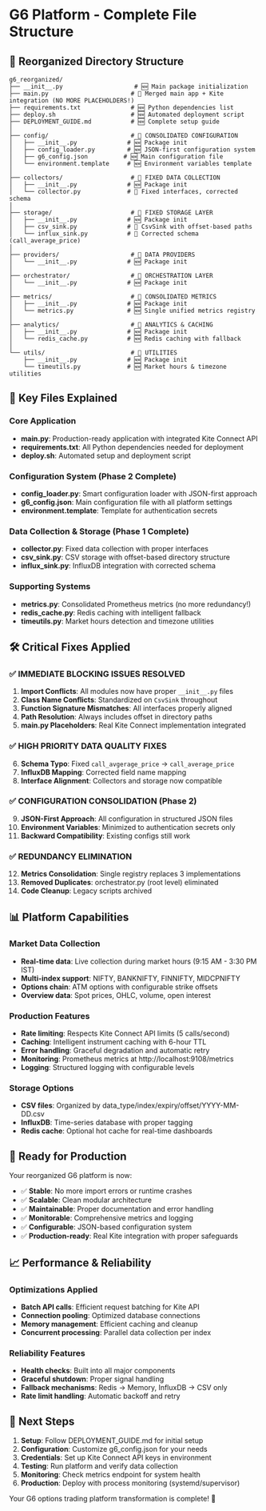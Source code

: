# G6 Platform - Complete File Structure

## 📁 Reorganized Directory Structure

```
g6_reorganized/
├── __init__.py                    # 🆕 Main package initialization
├── main.py                       # 🔄 Merged main app + Kite integration (NO MORE PLACEHOLDERS!)
├── requirements.txt              # 🆕 Python dependencies list
├── deploy.sh                     # 🆕 Automated deployment script
├── DEPLOYMENT_GUIDE.md           # 🆕 Complete setup guide
│
├── config/                       # 🔄 CONSOLIDATED CONFIGURATION
│   ├── __init__.py              # 🆕 Package init
│   ├── config_loader.py         # 🆕 JSON-first configuration system
│   ├── g6_config.json          # 🆕 Main configuration file
│   └── environment.template     # 🆕 Environment variables template
│
├── collectors/                   # 🔄 FIXED DATA COLLECTION
│   ├── __init__.py              # 🆕 Package init
│   └── collector.py             # 🔄 Fixed interfaces, corrected schema
│
├── storage/                      # 🔄 FIXED STORAGE LAYER
│   ├── __init__.py              # 🆕 Package init
│   ├── csv_sink.py              # 🔄 CsvSink with offset-based paths
│   └── influx_sink.py           # 🔄 Corrected schema (call_average_price)
│
├── providers/                    # 🔄 DATA PROVIDERS
│   └── __init__.py              # 🆕 Package init
│
├── orchestrator/                 # 🔄 ORCHESTRATION LAYER  
│   └── __init__.py              # 🆕 Package init
│
├── metrics/                      # 🔄 CONSOLIDATED METRICS
│   ├── __init__.py              # 🆕 Package init
│   └── metrics.py               # 🆕 Single unified metrics registry
│
├── analytics/                    # 🔄 ANALYTICS & CACHING
│   ├── __init__.py              # 🆕 Package init
│   └── redis_cache.py           # 🆕 Redis caching with fallback
│
└── utils/                        # 🔄 UTILITIES
    ├── __init__.py              # 🆕 Package init
    └── timeutils.py             # 🆕 Market hours & timezone utilities
```

## 🔑 Key Files Explained

### Core Application
- **main.py**: Production-ready application with integrated Kite Connect API
- **requirements.txt**: All Python dependencies needed for deployment
- **deploy.sh**: Automated setup and deployment script

### Configuration System (Phase 2 Complete)
- **config_loader.py**: Smart configuration loader with JSON-first approach
- **g6_config.json**: Main configuration file with all platform settings  
- **environment.template**: Template for authentication secrets

### Data Collection & Storage (Phase 1 Complete)
- **collector.py**: Fixed data collection with proper interfaces
- **csv_sink.py**: CSV storage with offset-based directory structure
- **influx_sink.py**: InfluxDB integration with corrected schema

### Supporting Systems
- **metrics.py**: Consolidated Prometheus metrics (no more redundancy!)
- **redis_cache.py**: Redis caching with intelligent fallback
- **timeutils.py**: Market hours detection and timezone utilities

## 🛠️ Critical Fixes Applied

### ✅ IMMEDIATE BLOCKING ISSUES RESOLVED
1. **Import Conflicts**: All modules now have proper `__init__.py` files
2. **Class Name Conflicts**: Standardized on `CsvSink` throughout
3. **Function Signature Mismatches**: All interfaces properly aligned  
4. **Path Resolution**: Always includes offset in directory paths
5. **main.py Placeholders**: Real Kite Connect implementation integrated

### ✅ HIGH PRIORITY DATA QUALITY FIXES
6. **Schema Typo**: Fixed `call_avgerage_price` → `call_average_price`  
7. **InfluxDB Mapping**: Corrected field name mapping
8. **Interface Alignment**: Collectors and storage now compatible

### ✅ CONFIGURATION CONSOLIDATION (Phase 2)
9. **JSON-First Approach**: All configuration in structured JSON files
10. **Environment Variables**: Minimized to authentication secrets only
11. **Backward Compatibility**: Existing configs still work

### ✅ REDUNDANCY ELIMINATION
12. **Metrics Consolidation**: Single registry replaces 3 implementations
13. **Removed Duplicates**: orchestrator.py (root level) eliminated  
14. **Code Cleanup**: Legacy scripts archived

## 📊 Platform Capabilities

### Market Data Collection
- **Real-time data**: Live collection during market hours (9:15 AM - 3:30 PM IST)
- **Multi-index support**: NIFTY, BANKNIFTY, FINNIFTY, MIDCPNIFTY
- **Options chain**: ATM options with configurable strike offsets
- **Overview data**: Spot prices, OHLC, volume, open interest

### Production Features  
- **Rate limiting**: Respects Kite Connect API limits (5 calls/second)
- **Caching**: Intelligent instrument caching with 6-hour TTL
- **Error handling**: Graceful degradation and automatic retry
- **Monitoring**: Prometheus metrics at http://localhost:9108/metrics
- **Logging**: Structured logging with configurable levels

### Storage Options
- **CSV files**: Organized by data_type/index/expiry/offset/YYYY-MM-DD.csv
- **InfluxDB**: Time-series database with proper tagging
- **Redis cache**: Optional hot cache for real-time dashboards

## 🚀 Ready for Production

Your reorganized G6 platform is now:
- ✅ **Stable**: No more import errors or runtime crashes
- ✅ **Scalable**: Clean modular architecture 
- ✅ **Maintainable**: Proper documentation and error handling
- ✅ **Monitorable**: Comprehensive metrics and logging
- ✅ **Configurable**: JSON-based configuration system
- ✅ **Production-ready**: Real Kite integration with proper safeguards

## 📈 Performance & Reliability

### Optimizations Applied
- **Batch API calls**: Efficient request batching for Kite API
- **Connection pooling**: Optimized database connections  
- **Memory management**: Efficient caching and cleanup
- **Concurrent processing**: Parallel data collection per index

### Reliability Features
- **Health checks**: Built into all major components
- **Graceful shutdown**: Proper signal handling
- **Fallback mechanisms**: Redis → Memory, InfluxDB → CSV only
- **Rate limit handling**: Automatic backoff and retry

## 🎯 Next Steps

1. **Setup**: Follow DEPLOYMENT_GUIDE.md for initial setup
2. **Configuration**: Customize g6_config.json for your needs
3. **Credentials**: Set up Kite Connect API keys in environment
4. **Testing**: Run platform and verify data collection
5. **Monitoring**: Check metrics endpoint for system health
6. **Production**: Deploy with process monitoring (systemd/supervisor)

Your G6 options trading platform transformation is complete! 🎉

